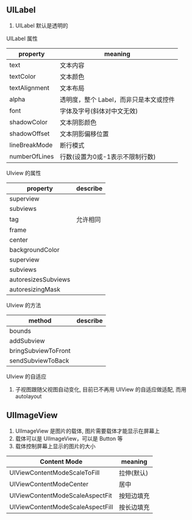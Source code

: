 ## UILabel

1. UILabel 默认是透明的

UILabel 属性

| property      | meaning |
| ------------- | ------- |
| text          | 文本内容 |
| textColor     | 文本颜色 |
| textAlignment | 文本布局 |
| alpha         | 透明度，整个 Label，而非只是本文或控件 |
| font          | 字体及字号(斜体对中文无效) |
| shadowColor   | 文本阴影颜色 |
| shadowOffset  | 文本阴影偏移位置 |
| lineBreakMode | 断行模式 |
| numberOfLines | 行数(设置为0或-1表示不限制行数) |

UIview 的属性

| property            | describe |
| ------------------- | -------- |
| superview           |  |
| subviews            |  |
| tag                 | 允许相同 |
| frame               |  |
| center              |  |
| backgroundColor     |  |
| superview           |  |
| subviews            |  |
| autoresizesSubviews |  |
| autoresizingMask    |  |

UIview 的方法

| method              | describe |
| ------------------- | -------- |
| bounds              |  |
| addSubview          |  |
| bringSubviewToFront |  |
| sendSubviewToBack   |  |

UIview 的自适应

1. 子视图跟随父视图自动变化, 目前已不再用 UIView 的自适应做适配, 而用 autolayout

## UIImageView

1. UIImageView 是图片的载体, 图片需要载体才能显示在屏幕上
2. 载体可以是 UIImageView，可以是 Button 等
3. 载体控制屏幕上显示的图片的大小

| Content Mode                     | meaning |
| -------------------------------- | ------- |
| UIViewContentModeScaleToFill     | 拉伸(默认) |
| UIViewContentModeCenter          | 居中      |
| UIViewContentModeScaleAspectFit  | 按短边填充 |
| UIViewContentModeScaleAspectFill | 按长边填充 |
